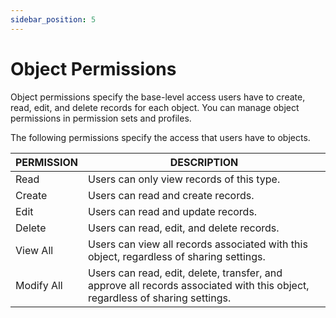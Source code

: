```yaml
---
sidebar_position: 5
---
```


# Object Permissions

Object permissions specify the base-level access users have to create, read, edit, and delete records for each object. You can manage object permissions in permission sets and profiles.

The following permissions specify the access that users have to objects.

PERMISSION | DESCRIPTION
-- | -- 
Read | Users can only view records of this type.
Create | Users can read and create records.
Edit | Users can read and update records. 
Delete | Users can read, edit, and delete records.
View All | Users can view all records associated with this object, regardless of sharing settings.
Modify All | Users can read, edit, delete, transfer, and approve all records associated with this object, regardless of sharing settings.


<!-- 

## 对象权限

华炎魔方权限引擎是基于权限集来计算用户对每一个对象的相关权限的，所以我们首先需要配置的就是对象权限以便实现对象级的权限控制。

在简档和权限集里，都可以设置对象权限，还可以直接在对象设置界面直接配置该对象的对象权限。 我们推荐在”设置“应用中进入”公司设置→简档/权限集“界面，找到并进入要设置对象权限的简档或权限集记录详细界面，在”对象权限“子表中新建或编辑某条对象权限记录来配置对象权限。

以下权限功能描述将基于我们假设已经创建了一个名为”合同管理员“的权限集，并且需要为该权限集下的用户配置”合同“对象权限。

### 增删改查

在对象权限记录的新建或编辑界面可以设置指定简档或权限集下的用户对该对象的基本操作权限。

* **允许查看** 勾选后，该权限集下的用户可以但仅限于查看所有者为自己合同记录。
* **允许创建** 勾选后，该权限集下的用户可以创建合同记录。
* **允许编辑** 勾选后，该权限集下的用户可以但仅限于编辑所有者为自己合同记录。
* **允许删除** 勾选后，该权限集下的用户可以但仅限于删除所有者为自己合同记录。
* **查看所有记录** 勾选后，该权限集下的用户可以查看所有的合同记录。
* **修改所有记录** 勾选后，该权限集下的用户可以编辑和删除所有的合同记录。

用户创建记录时，记录所有者字段值默认为当前登录用户，即默认情况下记录创建人就是记录所有者，也就是说默认情况下，除非用户有查看或修改所有记录权限，否则他最多只能查看或编辑自己创建的记录。

### 列表视图权限

在对象权限记录的新建或编辑界面可以设置指定简档或权限集下的用户禁止查看该对象下的某些列表视图。

* **禁用列表视图** 选择希望禁用的列表视图，表示该权限集下的用户在合同对象列表上将看不到被禁用的列表视图选项。

### 附件权限

我们可以在对象设置界面勾选”允许上传附件“开关来放开对象的上传附件功能，该功能放开后，用户就可以在合同记录详细界面的附件子表上上传附件了。

在较早版本的华炎魔方中，放开合同对象的附件功能后，用户是否可以在合同记录详细界面上传、修改及删除附件取决于用户是否有附件所属主表记录，也就是当前合同记录的修改权限。

现在我们增强了这部分权限功能，可以在对象权限记录的新建或编辑界面配置更多与附件功能相关的权限。

* **允许查看附件** 勾选后，该权限集下的用户只可以在合同记录详细界面查看自己上传的附件。
* **允许创建附件** 勾选后，该权限集下的用户可以在合同记录详细界面上传附件。
* **允许修改附件** 勾选后，该权限集下的用户只可以在合同记录详细界面修改自己上传的附件信息。
* **允许删除附件** 勾选后，该权限集下的用户只可以在合同记录详细界面删除自己上传的附件。
* **查看所有附件** 勾选后，该权限集下的用户只可以在合同记录详细界面查看所有附件。
* **修改所有附件** 勾选后，该权限集下的用户只可以在合同记录详细界面修改所有附件。


--->